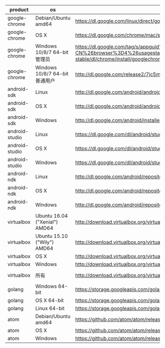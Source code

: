 product | os | uri | filename
--------|----|-----|---------
google-chrome | Debian/Ubuntu amd64 | https://dl.google.com/linux/direct/google-chrome-stable_current_amd64.deb | chrome/linux/51.0.2704.79_google-chrome-stable_current_amd64.deb
google-chrome | OS X | https://dl.google.com/chrome/mac/stable/GGRO/googlechrome.dmg | chrome/mac/51.0.2704.79_googlechrome.dmg
google-chrome | Windows 10/8/7 64-bit管理员 | https://dl.google.com/tag/s/appguid%3D%7B8A69D345-D564-463C-AFF1-A69D9E530F96%7D%26iid%3D%7BBF9FDEDC-1F3F-E462-F6B4-782CEEC72491%7D%26lang%3Dzh-CN%26browser%3D4%26usagestats%3D1%26appname%3DGoogle%2520Chrome%26needsadmin%3Dprefers%26ap%3Dx64-stable/dl/chrome/install/googlechromestandaloneenterprise64.msi | chrome/win/51.0.2704.79_googlechromestandaloneenterprise64.msi
google-chrome | Windows 10/8/7 64-bit普通用户 | http://dl.google.com/release2/7jc5mfbb9wihf3gwptp1k4l4w8o3paf2qir4j71dcgjc7ua3dslief7hsv8p94wx6679tggmz7983s2ipyyir2397fxgs8zzzxo/51.0.2704.79_chrome_installer_win64.exe | chrome/win/51.0.2704.79_chrome_installer_win64.exe
android-sdk | Linux | http://dl.google.com/android/android-sdk_r24.4.1-linux.tgz |
android-sdk | OS X | http://dl.google.com/android/android-sdk_r24.4.1-macosx.zip |
android-sdk | Windows | http://dl.google.com/android/installer_r24.4.1-windows.exe | /dev/null
android-studio | Linux | https://dl.google.com/dl/android/studio/ide-zips/2.1.0.9/android-studio-ide-143.2790544-linux.zip |
android-studio | OS X | https://dl.google.com/dl/android/studio/install/2.1.0.9/android-studio-ide-143.2790544-mac.dmg |
android-studio | Windows | https://dl.google.com/dl/android/studio/install/2.1.0.9/android-studio-ide-143.2790544-windows.exe | /dev/null
android-ndk | Linux | http://dl.google.com/android/repository/android-ndk-r11c-linux-x86_64.zip |
android-ndk | OS X | http://dl.google.com/android/repository/android-ndk-r11c-darwin-x86_64.zip |
android-ndk | Windows | http://dl.google.com/android/repository/android-ndk-r11c-windows-x86_64.zip |
virtualbox | Ubuntu 16.04 ("Xenial") AMD64 | http://download.virtualbox.org/virtualbox/5.0.20/virtualbox-5.0_5.0.20-106931~Ubuntu~xenial_amd64.deb | virtualbox/5.0.20/virtualbox-5.0.20-106931-Ubuntu-16.10-xenial-amd64.deb
virtualbox | Ubuntu 15.10 ("Wily") AMD64 | http://download.virtualbox.org/virtualbox/5.0.20/virtualbox-5.0_5.0.20-106931~Ubuntu~wily_amd64.deb | virtualbox/5.0.20/virtualbox-5.0.20-106931-Ubuntu-15.10-wily-amd64.deb
virtualbox | OS X | http://download.virtualbox.org/virtualbox/5.0.20/VirtualBox-5.0.20-106931-OSX.dmg | virtualbox/5.0.20/VirtualBox-5.0.20-106931-OSX.dmg
virtualbox | Windows | http://download.virtualbox.org/virtualbox/5.0.20/VirtualBox-5.0.20-106931-Win.exe | virtualbox/5.0.20/VirtualBox-5.0.20-106931-Win.exe
virtualbox | 所有 | http://download.virtualbox.org/virtualbox/5.0.20/Oracle_VM_VirtualBox_Extension_Pack-5.0.20-106931.vbox-extpack | virtualbox/5.0.20/Oracle_VM_VirtualBox_Extension_Pack-5.0.20-106931.vbox-extpack
golang | Windows 64-bit | https://storage.googleapis.com/golang/go1.6.2.windows-amd64.msi |
golang | OS X 64-bit | https://storage.googleapis.com/golang/go1.6.2.darwin-amd64.pkg |
golang | Linux 64-bit | https://storage.googleapis.com/golang/go1.6.2.linux-amd64.tar.gz |
atom | Debian/Ubuntu amd64 | https://github.com/atom/atom/releases/download/v1.7.4/atom-amd64.deb | atom/atom-amd64-1.7.4.deb
atom | OS X | https://github.com/atom/atom/releases/download/v1.7.4/atom-mac.zip | atom/atom-mac-1.7.4.zip
atom | Windows | https://github.com/atom/atom/releases/download/v1.7.4/AtomSetup.exe | atom/atom-windows-1.7.4.exe
